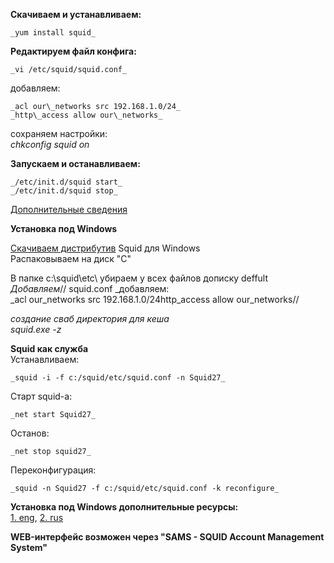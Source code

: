 
**Скачиваем и устанавливаем:**  

    _yum install squid_

**Редактируем файл конфига:**  

    _vi /etc/squid/squid.conf_  
добавляем:  

    _acl our\_networks src 192.168.1.0/24_  
    _http\_access allow our\_networks_  
сохраняем настройки:  
_chkconfig squid on_

**Запускаем и останавливаем:**  

    _/etc/init.d/squid start_  
    _/etc/init.d/squid stop_

[Дополнительные сведения](https://web.archive.org/web/20210119012348/http://www.cyberciti.biz/tips/howto-rhel-centos-fedora-squid-installation-configuration.html)

**Установка под Windows**

[Скачиваем дистрибутив](https://web.archive.org/web/20210119012348/http://squid.acmeconsulting.it/index.html) Squid для Windows  
Распаковываем на диск "C"

В папке c:\\squid\\etc\\ убираем у всех файлов дописку deffult  
_Добавляем_// squid.conf _добавляем:  
_acl our\_networks src 192.168.1.0/24http\_access allow our\_networks//

_создание сваб директория для кеша_  
_squid.exe -z_

**Squid как служба**  
Устанавливаем:  

    _squid -i -f c:/squid/etc/squid.conf -n Squid27_  
Старт squid-а:  

    _net start Squid27_  
Останов:  

    _net stop squid27_  
Переконфигурация:  

    _squid -n Squid27 -f c:/squid/etc/squid.conf -k reconfigure_

**Установка под Windows дополнительные ресурсы:**  
[1\. eng](https://web.archive.org/web/20210119012348/http://squid.acmeconsulting.it/Squid27.html), [2\. rus](https://web.archive.org/web/20210119012348/http://squid.opennet.ru/win/squidwin.shtml)

**WEB-интерфейс возможен через "SAMS - SQUID Account Management System"**
